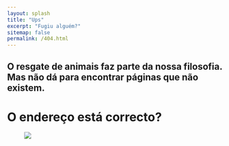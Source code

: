 ```yaml
---
layout: splash
title: "Ups"
excerpt: "Fugiu alguém?"
sitemap: false
permalink: /404.html
---
```


## O resgate de animais faz parte da nossa filosofia. Mas não dá para encontrar páginas que não existem.

# O endereço está correcto?

<figure>
  <img src="{{ site.baseurl }}/assets/images/404.webp">
</figure>
